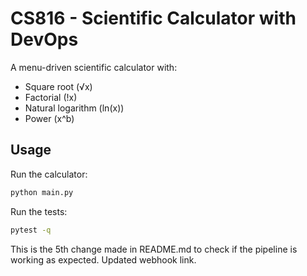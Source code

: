 # CS816 - Scientific Calculator with DevOps

A menu-driven scientific calculator with:
- Square root (√x)
- Factorial (!x)
- Natural logarithm (ln(x))
- Power (x^b)

## Usage
Run the calculator:
```bash
python main.py
```

Run the tests:
```bash
pytest -q
```

This is the 5th change made in README.md to check if the pipeline is working as expected. Updated webhook link.
